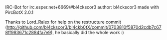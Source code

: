 IRC-Bot for irc.esper.net+6669/#bl4ckscor3 author: bl4ckscor3 made with PircBotX 2.0.1

Thanks to Lord_Ralex for help on the restructure commit (http://github.com/bl4ckscor3/bl4ckb0tX/commit/0703810f5870d2cdb7c678ff983671c2884fa7e9), he basically did the whole work :)